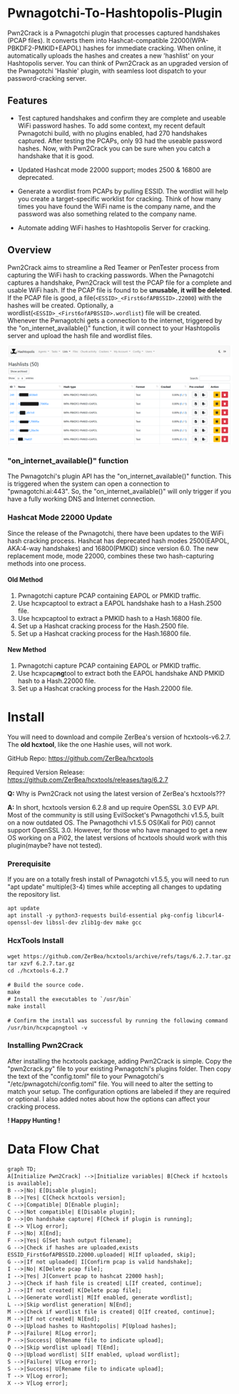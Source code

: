 # Pwnagotchi-To-Hashtopolis-Plugin

Pwn2Crack is a Pwnagotchi plugin that processes captured handshakes (PCAP files). It converts them into Hashcat-compatible 22000(WPA-PBKDF2-PMKID+EAPOL) hashes for immediate cracking. When online, it automatically uploads the hashes and creates a new 'hashlist' on your Hashtopolis server. You can think of Pwn2Crack as an upgraded version of the Pwnagotchi 'Hashie' plugin, with seamless loot dispatch to your password-cracking server.

## Features

- Test captured handshakes and confirm they are complete and useable WiFi password hashes.
 To add some context, my recent default Pwnagotchi build, with no plugins enabled, had 270 handshakes captured. After testing the PCAPs, only 93 had the useable password hashes. Now, with Pwn2Crack you can be sure when you catch a handshake that it is good.

 - Updated Hashcat mode 22000 support; modes 2500 & 16800 are deprecated.

 - Generate a wordlist from PCAPs by pulling ESSID.
    The wordlist will help you create a target-specific worklist for cracking. Think of how many times you have found the WiFi name is the company name, and the password was also something related to the company name.

- Automate adding WiFi hashes to Hashtopolis Server for cracking.

## Overview
Pwn2Crack aims to streamline a Red Teamer or PenTester process from capturing the WiFi hash to cracking passwords. When the Pwnagotchi captures a handshake, Pwn2Crack will test the PCAP file for a complete and usable WiFi hash. If the PCAP file is found to be **unusable, it will be deleted**. If the PCAP file is good, a file(```<ESSID>_<First6ofAPBSSID>.22000```) with the hashes will be created. Optionally, a wordlist(```<ESSID>_<First6ofAPBSSID>.wordlist```) file will be created. Whenever the Pwnagotchi gets a connection to the internet, triggered by the "on_internet_available()" function, it will connect to your Hashtopolis server and upload the hash file and wordlist files.

![Handshakes uploaded to Hashtopolis](ht_handshake_uploads.png)

### "on_internet_available()" function
The Pwnagotchi's plugin API has the "on_internet_available()" function. This is triggered when the system can open a connection to "pwnagotchi.ai:443". So, the "on_internet_available()" will only trigger if you have a fully working DNS and Internet connection.

### Hashcat Mode 22000 Update
Since the release of the Pwnagotchi, there have been updates to the WiFi hash cracking process. Hashcat has deprecated hash modes 2500(EAPOL, AKA:4-way handshakes) and 16800(PMKID) since version 6.0. The new replacement mode, mode 22000, combines these two hash-capturing methods into one process.

#### Old Method
 1. Pwnagotchi capture PCAP containing EAPOL or PMKID traffic.
 2. Use hcxpcaptool to extract a EAPOL handshake hash to a Hash.2500 file.
 3. Use hcxpcaptool to extract a PMKID hash to a Hash.16800 file.
 4. Set up a Hashcat cracking process for the Hash.2500 file.
 5. Set up a Hashcat cracking process for the Hash.16800 file.

#### New Method
 1. Pwnagotchi capture PCAP containing EAPOL or PMKID traffic.
 2. Use hcxpcap**ng**tool to extract both the EAPOL handshake AND PMKID hash to a Hash.22000 file.
 3. Set up a Hashcat cracking process for the Hash.22000 file.

# Install
You will need to download and compile ZerBea's version of hcxtools-v6.2.7. The **old hcxtool**, like the one Hashie uses,  will not work.

GitHub Repo: https://github.com/ZerBea/hcxtools

Required Version Release: https://github.com/ZerBea/hcxtools/releases/tag/6.2.7

**Q:** Why is Pwn2Crack not using the latest version of ZerBea's hcxtools???

**A:** In short, hcxtools version 6.2.8 and up require OpenSSL 3.0 EVP API. Most of the community is still using EvilSocket's Pwnagothchi v1.5.5, built on a now outdated OS. The Pwnagothchi v1.5.5 OS(Kali for Pi0) cannot support OpenSSL 3.0. However, for those who have managed to get a new OS working on a Pi02, the latest versions of hcxtools should work with this plugin(maybe? have not tested).

### Prerequisite
If you are on a totally fresh install of Pwnagotchi v1.5.5, you will need to run "apt update" multiple(3-4) times while accepting all changes to updating the repository list.

    apt update
    apt install -y python3-requests build-essential pkg-config libcurl4-openssl-dev libssl-dev zlib1g-dev make gcc

### HcxTools Install

    wget https://github.com/ZerBea/hcxtools/archive/refs/tags/6.2.7.tar.gz
    tar xzvf 6.2.7.tar.gz
    cd ./hcxtools-6.2.7

    # Build the source code.
    make
    # Install the executables to `/usr/bin`
    make install

    # Confirm the install was successful by running the following command
    /usr/bin/hcxpcapngtool -v

### Installing Pwn2Crack
After installing the hcxtools package, adding Pwn2Crack is simple. Copy the "pwn2crack.py" file to your existing Pwnagotchi's plugins folder. Then copy the text of the "config.toml" file to your Pwnagotchi's "/etc/pwnagotchi/config.toml" file. You will need to alter the setting to match your setup. The configuration options are labeled if they are required or optional. I also added notes about how the options can affect your cracking process.

**! Happy Hunting !**

# Data Flow Chat

```mermaid
graph TD;
A[Initialize Pwn2Crack] -->|Initialize variables| B[Check if hcxtools is available];
B -->|No| E[Disable plugin];
B -->|Yes| C[Check hcxtools version];
C -->|Compatible| D[Enable plugin];
C -->|Not compatible| E[Disable plugin];
D -->|On handshake capture| F[Check if plugin is running];
E --> V[Log error];
F -->|No| X[End];
F -->|Yes| G[Set hash output filename];
G -->|Check if hashes are uploaded,exists ESSID_First6ofAPBSSID.22000.uploaded| H[If uploaded, skip];
G -->|If not uploaded| I[Confirm pcap is valid handshake];
I -->|No| K[Delete pcap file];
I -->|Yes| J[Convert pcap to hashcat 22000 hash];
J -->|Check if hash file is created| L[If created, continue];
J -->|If not created| K[Delete pcap file];
L -->|Generate wordlist| M[If enabled, generate wordlist];
L -->|Skip wordlist generation| N[End];
M -->|Check if wordlist file is created| O[If created, continue];
M -->|If not created| N[End];
O -->|Upload hashes to Hashtopolis| P[Upload hashes];
P -->|Failure| R[Log error];
P -->|Success| Q[Rename file to indicate upload];
Q -->|Skip wordlist upload| T[End];
Q -->|Upload wordlist| S[If enabled, upload wordlist];
S -->|Failure| V[Log error];
S -->|Success| U[Rename file to indicate upload];
T --> V[Log error];
X --> V[Log error];
```
#
